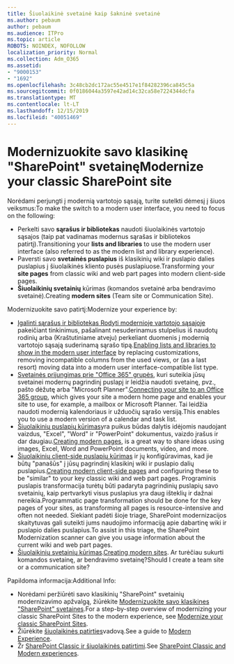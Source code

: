 ```yaml
---
title: Šiuolaikinė svetainė kaip šakninė svetainė
ms.author: pebaum
author: pebaum
ms.audience: ITPro
ms.topic: article
ROBOTS: NOINDEX, NOFOLLOW
localization_priority: Normal
ms.collection: Adm_O365
ms.assetid:
- "9000153"
- "1692"
ms.openlocfilehash: 3c48cb2dc172ac55e4517e1f84282396ca845c5a
ms.sourcegitcommit: 0f0186044a3597e42ad14c32ca58e7224344dcfa
ms.translationtype: MT
ms.contentlocale: lt-LT
ms.lasthandoff: 12/15/2019
ms.locfileid: "40051469"
---
```

# <a name="modernize-your-classic-sharepoint-site"></a><span data-ttu-id="79c34-102">Modernizuokite savo klasikinę "SharePoint" svetainę</span><span class="sxs-lookup"><span data-stu-id="79c34-102">Modernize your classic SharePoint site</span></span>

<span data-ttu-id="79c34-103">Norėdami perjungti į modernią vartotojo sąsają, turite sutelkti dėmesį į šiuos veiksmus:</span><span class="sxs-lookup"><span data-stu-id="79c34-103">To make the switch to a modern user interface, you need to focus on the following:</span></span>

- <span data-ttu-id="79c34-104">Perkelti savo **sąrašus ir bibliotekas** naudoti šiuolaikinės vartotojo sąsajos (taip pat vadinamas modernus sąrašas ir bibliotekos patirtį).</span><span class="sxs-lookup"><span data-stu-id="79c34-104">Transitioning your **lists and libraries** to use the modern user interface (also referred to as the modern list and library experience).</span></span>
- <span data-ttu-id="79c34-105">Paversti savo **svetainės puslapius** iš klasikinių wiki ir puslapio dalies puslapius į šiuolaikinės kliento pusės puslapiuose.</span><span class="sxs-lookup"><span data-stu-id="79c34-105">Transforming your **site pages** from classic wiki and web part pages into modern client-side pages.</span></span>
- <span data-ttu-id="79c34-106">**Šiuolaikinių svetainių** kūrimas (komandos svetainė arba bendravimo svetainė).</span><span class="sxs-lookup"><span data-stu-id="79c34-106">Creating **modern sites** (Team site or Communication Site).</span></span>

<span data-ttu-id="79c34-107">Modernizuokite savo patirtį:</span><span class="sxs-lookup"><span data-stu-id="79c34-107">Modernize your experience by:</span></span>
- <span data-ttu-id="79c34-108">[Įgalinti sąrašus ir bibliotekas Rodyti modernioje vartotojo sąsajoje](https://docs.microsoft.com/sharepoint/dev/transform/modernize-userinterface-lists-and-libraries) pakeičiant tinkinimus, pašalinant nesuderinamus stulpelius iš naudotų rodinių arba (Kraštutiniame atveju) perkeliant duomenis į modernią vartotojo sąsają suderinamą sąrašo tipą.</span><span class="sxs-lookup"><span data-stu-id="79c34-108">[Enabling lists and libraries to show in the modern user interface](https://docs.microsoft.com/sharepoint/dev/transform/modernize-userinterface-lists-and-libraries) by replacing customizations, removing incompatible columns from the used views, or (as a last resort) moving data into a modern user interface-compatible list type.</span></span>
- <span data-ttu-id="79c34-109">[Svetainės prijungimas prie "Office 365" grupės](https://docs.microsoft.com/sharepoint/dev/transform/modernize-connect-to-office365-group), kuri suteikia jūsų svetainei modernų pagrindinį puslapį ir leidžia naudoti svetainę, pvz., pašto dėžutę arba "Microsoft Planner".</span><span class="sxs-lookup"><span data-stu-id="79c34-109">[Connecting your site to an Office 365 group](https://docs.microsoft.com/sharepoint/dev/transform/modernize-connect-to-office365-group), which gives your site a modern home page and enables your site to use, for example, a mailbox or Microsoft Planner.</span></span> <span data-ttu-id="79c34-110">Tai leidžia naudoti modernią kalendoriaus ir užduočių sąrašo versiją.</span><span class="sxs-lookup"><span data-stu-id="79c34-110">This enables you to use a modern version of a calendar and task list.</span></span>
- <span data-ttu-id="79c34-111">[Šiuolaikinių puslapių kūrimas](https://support.office.com/article/create-and-use-modern-pages-on-a-sharepoint-site-b3d46deb-27a6-4b1e-87b8-df851e503dec)yra puikus būdas dalytis idėjomis naudojant vaizdus, "Excel", "Word" ir "PowerPoint" dokumentus, vaizdo įrašus ir dar daugiau.</span><span class="sxs-lookup"><span data-stu-id="79c34-111">[Creating modern pages](https://support.office.com/article/create-and-use-modern-pages-on-a-sharepoint-site-b3d46deb-27a6-4b1e-87b8-df851e503dec), is a great way to share ideas using images, Excel, Word and PowerPoint documents, video, and more.</span></span>
- <span data-ttu-id="79c34-112">[Šiuolaikinių client-side puslapių kūrimas](https://docs.microsoft.com/sharepoint/dev/transform/modernize-userinterface-site-pages) ir jų konfigūravimas, kad jie būtų "panašūs" į jūsų pagrindinį klasikinį wiki ir puslapio dalių puslapius.</span><span class="sxs-lookup"><span data-stu-id="79c34-112">[Creating modern client-side pages](https://docs.microsoft.com/sharepoint/dev/transform/modernize-userinterface-site-pages) and configuring these to be "similar" to your key classic wiki and web part pages.</span></span> <span data-ttu-id="79c34-113">Programinis puslapis transformacija turėtų būti padaryta pagrindinių puslapių savo svetainių, kaip pertvarkyti visus puslapius yra daug išteklių ir dažnai nereikia.</span><span class="sxs-lookup"><span data-stu-id="79c34-113">Programmatic page transformation should be done for the key pages of your sites, as transforming all pages is resource-intensive and often not needed.</span></span> <span data-ttu-id="79c34-114">Siekiant padėti šioje triage, SharePoint modernizacijos skaitytuvas gali suteikti jums naudojimo informaciją apie dabartinę wiki ir puslapio dalies puslapius.</span><span class="sxs-lookup"><span data-stu-id="79c34-114">To assist in this triage, the SharePoint Modernization scanner can give you usage information about the current wiki and web part pages.</span></span>
- <span data-ttu-id="79c34-115">[Šiuolaikinių svetainių kūrimas](https://support.office.com/article/create-a-team-site-in-sharepoint-ef10c1e7-15f3-42a3-98aa-b5972711777d).</span><span class="sxs-lookup"><span data-stu-id="79c34-115">[Creating modern sites](https://support.office.com/article/create-a-team-site-in-sharepoint-ef10c1e7-15f3-42a3-98aa-b5972711777d).</span></span> <span data-ttu-id="79c34-116">Ar turėčiau sukurti komandos svetainę, ar bendravimo svetainę?</span><span class="sxs-lookup"><span data-stu-id="79c34-116">Should I create a team site or a communication site?</span></span>

<span data-ttu-id="79c34-117">Papildoma informacija:</span><span class="sxs-lookup"><span data-stu-id="79c34-117">Additional Info:</span></span> 
- <span data-ttu-id="79c34-118">Norėdami peržiūrėti savo klasikinių "SharePoint" svetainių modernizavimo apžvalgą, žiūrėkite [Modernizuokite savo klasikines "SharePoint" svetaines](https://docs.microsoft.com/sharepoint/dev/transform/modernize-classic-sites).</span><span class="sxs-lookup"><span data-stu-id="79c34-118">For a step-by-step overview of modernizing your classic SharePoint Sites to the modern experience, see [Modernize your classic SharePoint Sites](https://docs.microsoft.com/sharepoint/dev/transform/modernize-classic-sites).</span></span>
- <span data-ttu-id="79c34-119">Žiūrėkite [šiuolaikinės patirties](https://docs.microsoft.com/sharepoint/guide-to-sharepoint-modern-experience)vadovą.</span><span class="sxs-lookup"><span data-stu-id="79c34-119">See a guide to [Modern Experience](https://docs.microsoft.com/sharepoint/guide-to-sharepoint-modern-experience).</span></span>
- <span data-ttu-id="79c34-120">Žr [SharePoint Classic ir šiuolaikinės patirtimi](https://support.office.com/article/sharepoint-classic-and-modern-experiences-5725c103-505d-4a6e-9350-300d3ec7d73f).</span><span class="sxs-lookup"><span data-stu-id="79c34-120">See [SharePoint Classic and Modern experiences](https://support.office.com/article/sharepoint-classic-and-modern-experiences-5725c103-505d-4a6e-9350-300d3ec7d73f).</span></span> 





